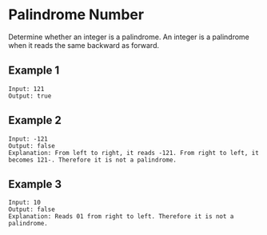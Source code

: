 # Palindrome Number

Determine whether an integer is a palindrome. An integer is a palindrome when it reads the same backward as forward.

## Example 1

```plaintext
Input: 121
Output: true
```

## Example 2

```plaintext
Input: -121
Output: false
Explanation: From left to right, it reads -121. From right to left, it becomes 121-. Therefore it is not a palindrome.
```

## Example 3

```plaintext
Input: 10
Output: false
Explanation: Reads 01 from right to left. Therefore it is not a palindrome.
```
